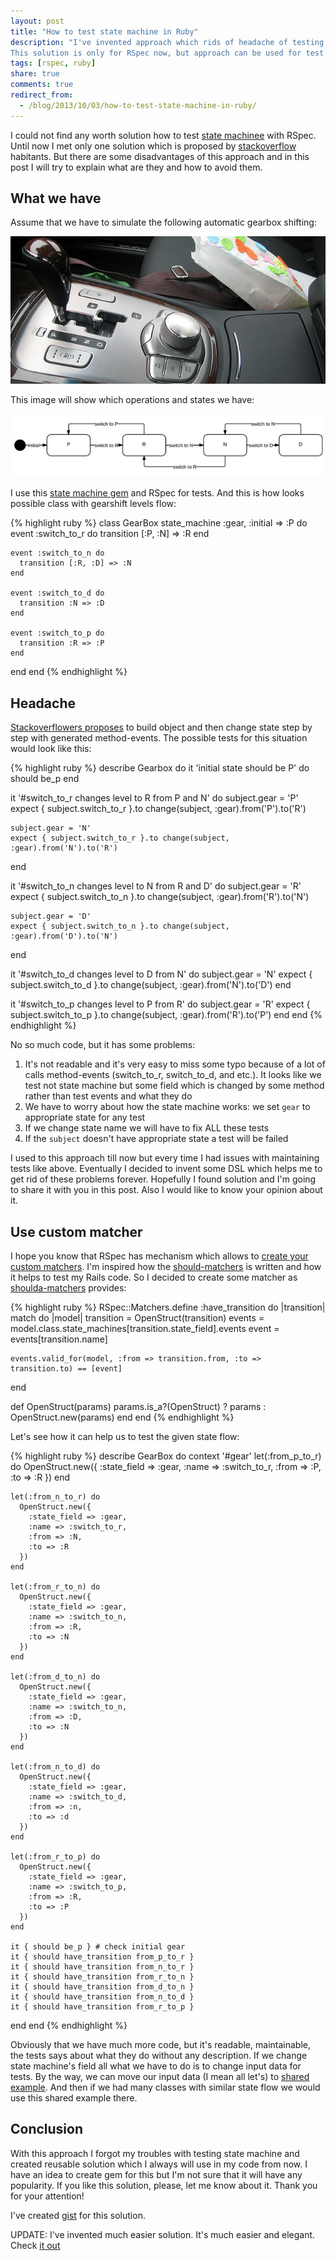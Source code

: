 ```yaml
---
layout: post
title: "How to test state machine in Ruby"
description: "I've invented approach which rids of headache of testing state machine in Ruby.
This solution is only for RSpec now, but approach can be used for test unit as well."
tags: [rspec, ruby]
share: true
comments: true
redirect_from:
  - /blog/2013/10/03/how-to-test-state-machine-in-ruby/
---
```


I could not find any worth solution how to test [state machinee](https://github.com/pluginaweek/state_machine) with RSpec.
Until now I met only one solution which is proposed by [stackoverflow](http://stackoverflow.com/questions/3047630/rails-how-to-test-state-machine) habitants. But there are some disadvantages of this approach and in this post I will try to explain what are they and how
to avoid them.

## What we have

Assume that we have to simulate the following automatic gearbox shifting:

![Hyundai automatic gearshift](/blog/images/gearshift.jpg)

This image will show which operations and states we have:

![Gearbox levels](/blog/images/state_machine.jpg)

I use this [state machine gem](https://github.com/pluginaweek/state_machine) and RSpec for tests. And this is how looks possible class
with gearshift levels flow:

{% highlight ruby %}
class GearBox
  state_machine :gear, :initial => :P do
    event :switch_to_r do
      transition [:P, :N] => :R
    end

    event :switch_to_n do
      transition [:R, :D] => :N
    end

    event :switch_to_d do
      transition :N => :D
    end

    event :switch_to_p do
      transition :R => :P
    end
  end
end
{% endhighlight %}

## Headache

[Stackoverflowers proposes](http://stackoverflow.com/questions/3047630/rails-how-to-test-state-machine) to build object and then change state step by step with generated method-events. The possible
tests for this situation would look like this:

{% highlight ruby %}
describe Gearbox do
  it 'initial state should be P' do
    should be_p
  end

  it '#switch_to_r changes level to R from P and N' do
    subject.gear = 'P'
    expect { subject.switch_to_r }.to change(subject, :gear).from('P').to('R')

    subject.gear = 'N'
    expect { subject.switch_to_r }.to change(subject, :gear).from('N').to('R')
  end

  it '#switch_to_n changes level to N from R and D' do
    subject.gear = 'R'
    expect { subject.switch_to_n }.to change(subject, :gear).from('R').to('N')

    subject.gear = 'D'
    expect { subject.switch_to_n }.to change(subject, :gear).from('D').to('N')
  end

  it '#switch_to_d changes level to D from N' do
    subject.gear = 'N'
    expect { subject.switch_to_d }.to change(subject, :gear).from('N').to('D')
  end

  it '#switch_to_p changes level to P from R' do
    subject.gear = 'R'
    expect { subject.switch_to_p }.to change(subject, :gear).from('R').to('P')
  end
end
{% endhighlight %}

No so much code, but it has some problems:

1. It's not readable and it's very easy to miss some typo because of a lot of calls method-events (switch_to_r, switch_to_d, and etc.).
It looks like we test not state machine but some field which is changed by some method rather than test events and what they do
2. We have to worry about how the state machine works: we set `gear` to appropriate state for any test
3. If we change state name we will have to fix ALL these tests
4. If the `subject` doesn't have appropriate state a test will be failed

I used to this approach till now but every time I had issues with maintaining tests like above. Eventually I decided to invent some DSL which helps me to get rid of these problems forever. Hopefully I found solution and I'm going to share it with you in this post. Also I would like to know your opinion about it.

## Use custom matcher

I hope you know that RSpec has mechanism which allows to [create your custom matchers](https://github.com/dchelimsky/rspec/wiki/Custom-Matchers). I'm inspired how the [should-matchers](https://github.com/thoughtbot/shoulda-matchers) is written and how it helps to test my Rails code. So I decided to create some matcher as [shoulda-matchers](https://github.com/thoughtbot/shoulda-matchers) provides:

{% highlight ruby %}
RSpec::Matchers.define :have_transition do |transition|
  match do |model|
    transition = OpenStruct(transition)
    events = model.class.state_machines[transition.state_field].events
    event = events[transition.name]

    events.valid_for(model, :from => transition.from, :to => transition.to) == [event]
  end

  def OpenStruct(params)
    params.is_a?(OpenStruct) ? params : OpenStruct.new(params)
  end
end
{% endhighlight %}

Let's see how it can help us to test the given state flow:

{% highlight ruby %}
describe GearBox do
  context '#gear'
    let(:from_p_to_r) do
      OpenStruct.new({
        :state_field => :gear,
        :name => :switch_to_r,
        :from => :P,
        :to => :R
      })
    end

    let(:from_n_to_r) do
      OpenStruct.new({
        :state_field => :gear,
        :name => :switch_to_r,
        :from => :N,
        :to => :R
      })
    end

    let(:from_r_to_n) do
      OpenStruct.new({
        :state_field => :gear,
        :name => :switch_to_n,
        :from => :R,
        :to => :N
      })
    end

    let(:from_d_to_n) do
      OpenStruct.new({
        :state_field => :gear,
        :name => :switch_to_n,
        :from => :D,
        :to => :N
      })
    end

    let(:from_n_to_d) do
      OpenStruct.new({
        :state_field => :gear,
        :name => :switch_to_d,
        :from => :n,
        :to => :d
      })
    end

    let(:from_r_to_p) do
      OpenStruct.new({
        :state_field => :gear,
        :name => :switch_to_p,
        :from => :R,
        :to => :P
      })
    end

    it { should be_p } # check initial gear
    it { should have_transition from_p_to_r }
    it { should have_transition from_n_to_r }
    it { should have_transition from_r_to_n }
    it { should have_transition from_d_to_n }
    it { should have_transition from_n_to_d }
    it { should have_transition from_r_to_p }
  end
end
{% endhighlight %}

Obviously that we have much more code, but it's readable, maintainable, the tests says about what they do without any description. If we change state machine's field all what we have to do is to change input data for tests. By the way, we can move our input data (I mean all let's) to [shared example](https://www.relishapp.com/rspec/rspec-core/docs/example-groups/shared-examples). And then if we had many classes with similar state flow we would use this shared example there.

## Conclusion

With this approach I forgot my troubles with testing state machine and created reusable solution which I always will use in my code from now. I have an idea to create gem for this but I'm not sure that it will have any popularity. If you like this solution, please, let me know about it. Thank you for your attention!

I've created [gist](https://gist.github.com/ka8725/6794542) for this solution.


UPDATE: I've invented much easier solution. It's much easier and elegant. Check [it out](https://gist.github.com/ka8725/7943510)

